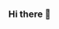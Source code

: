 ### Hi there 👋

<!--
**NzolaKiampava/NzolaKiampava** is a ✨ _special_ ✨ repository because its `README.md` (this file) appears on your GitHub profile.

Here are some ideas to get you started:

- 🔭 I’m currently working on Web and Mobile development
- 🌱 I’m currently learning MERN stack | DataStructure and Algorithm | Android Development | AI | Machine Learning | DeepLearning | Neural Network
- 💬 Ask me about c|C++|JAVA|JavaScript|Python|Kotlin|PHP|jQuery|Laravel|Flutter|NodeJS|Express|MongoDB|Firebase|ReactJS|NextJS
- 📫 How to reach me: nzolakiampava@gmail.com | https://linkedin.com/in/nzola-kiampava-13b117219
-->
